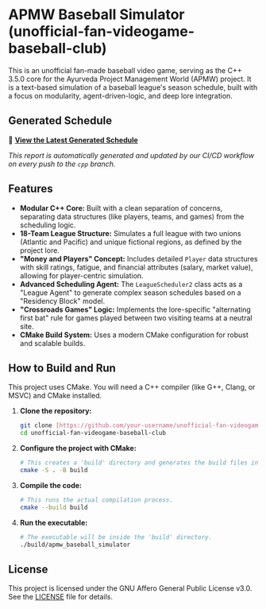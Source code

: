 # APMW Baseball Simulator (unofficial-fan-videogame-baseball-club)

This is an unofficial fan-made baseball video game, serving as the C++ 3.5.0 core for the Ayurveda Project Management World (APMW) project. It is a text-based simulation of a baseball league's season schedule, built with a focus on modularity, agent-driven-logic, and deep lore integration.

## Generated Schedule

📄 **[View the Latest Generated Schedule](schedule_report.md)**

*This report is automatically generated and updated by our CI/CD workflow on every push to the `cpp` branch.*

## Features

* **Modular C++ Core:** Built with a clean separation of concerns, separating data structures (like players, teams, and games) from the scheduling logic.
* **18-Team League Structure:** Simulates a full league with two unions (Atlantic and Pacific) and unique fictional regions, as defined by the project lore.
* **"Money and Players" Concept:** Includes detailed `Player` data structures with skill ratings, fatigue, and financial attributes (salary, market value), allowing for player-centric simulation.
* **Advanced Scheduling Agent:** The `LeagueScheduler2` class acts as a "League Agent" to generate complex season schedules based on a "Residency Block" model.
* **"Crossroads Games" Logic:** Implements the lore-specific "alternating first bat" rule for games played between two visiting teams at a neutral site.
* **CMake Build System:** Uses a modern CMake configuration for robust and scalable builds.

## How to Build and Run

This project uses CMake. You will need a C++ compiler (like G++, Clang, or MSVC) and CMake installed.

1.  **Clone the repository:**
    ```bash
    git clone [https://github.com/your-username/unofficial-fan-videogame-baseball-club.git](https://github.com/your-username/unofficial-fan-videogame-baseball-club.git)
    cd unofficial-fan-videogame-baseball-club
    ```

2.  **Configure the project with CMake:**
    ```bash
    # This creates a 'build' directory and generates the build files inside it.
    cmake -S . -B build
    ```

3.  **Compile the code:**
    ```bash
    # This runs the actual compilation process.
    cmake --build build
    ```

4.  **Run the executable:**
    ```bash
    # The executable will be inside the 'build' directory.
    ./build/apmw_baseball_simulator
    ```

## License

This project is licensed under the GNU Affero General Public License v3.0. See the [LICENSE](LICENSE) file for details.
